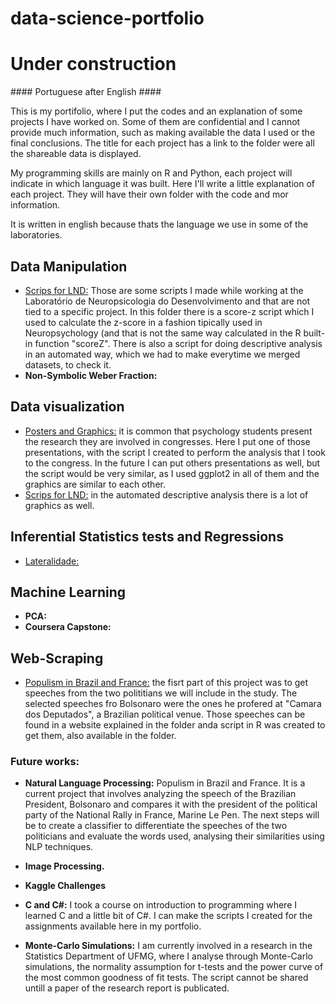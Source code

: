 # data-science-portfolio

# Under construction

\#### Portuguese after English #### 

This is my portifolio, where I put the codes and an explanation of some projects I have worked on. 
Some of them are confidential and I cannot provide much information, such as making available the data I used or the 
final conclusions. The title for each project has a link to the folder were all the shareable data is displayed.

My programming skills are mainly on R and Python, each project will indicate in which language it was built.
Here I'll write a little explanation of each project. They will have their own folder with the code and mor information.

It is written in english because thats the language we use in some of the laboratories.

## Data Manipulation
- [Scrips for LND:](https://github.com/rodrigocaet/data-science-portfolio/tree/master/Scripts%20for%20LND) Those are some scripts I made while working at the Laboratório de Neuropsicologia do Desenvolvimento and that are not tied to a specific project. In this folder there is a score-z script which I used to calculate the z-score in a fashion tipically used in Neuropsychology (and that is not the same way calculated in the R built-in function "scoreZ". There is also a script for doing descriptive analysis in an automated way, which we had to make everytime we merged datasets, to check it.
- **Non-Symbolic Weber Fraction:**

## Data visualization
- [Posters and Graphics:](https://github.com/rodrigocaet/data-science-portfolio/tree/master/Posters%20and%20Graphics) it is common that psychology students present the research they are involved in congresses. Here I put one of those presentations, with the script I created to perform the analysis that I took to the congress. In the future I can put others presentations as well, but the script would be very similar, as I used ggplot2 in all of them and the graphics are similar to each other.
- [Scrips for LND:](https://github.com/rodrigocaet/data-science-portfolio/tree/master/Scripts%20for%20LND) in the automated descriptive analysis there is a lot of graphics as well.

## Inferential Statistics tests and Regressions
- [Lateralidade:](https://github.com/rodrigocaet/data-science-portfolio/tree/master/Lateralidade)

## Machine Learning
- **PCA:**
- **Coursera Capstone:**


## Web-Scraping
- [Populism in Brazil and France:](https://github.com/rodrigocaet/data-science-portfolio/tree/master/Populism%20in%20Brazil%20and%20France) the fisrt part of this project was to get speeches from the two polititians we will include in the study. The selected speeches fro Bolsonaro were the ones he profered at "Camara dos Deputados", a Brazilian political venue. Those speeches can be found in a website explained in the folder anda script in R was created to get them, also available in the folder.

### Future works:
- **Natural Language Processing:** Populism in Brazil and France. It is a current project that involves analyzing the speech of the Brazilian President, Bolsonaro and compares it with the president of the political party of the National Rally in France, Marine Le Pen. The next steps will be to create a classifier to differentiate the speeches of the two politicians and evaluate the words used, analysing their similarities using NLP techniques.

- **Image Processing.**
- **Kaggle Challenges**
- **C and C#:** I took a course on introduction to programming where I learned C and a little bit of C#. I can make the scripts I created for the assignments available here in my portfolio.
- **Monte-Carlo Simulations:** I am currently involved in a research in the Statistics Department of UFMG, where I analyse through Monte-Carlo simulations, the normality assumption for t-tests and the power curve of the most common goodness of fit tests. The script cannot be shared untill a paper of the research report is publicated.
